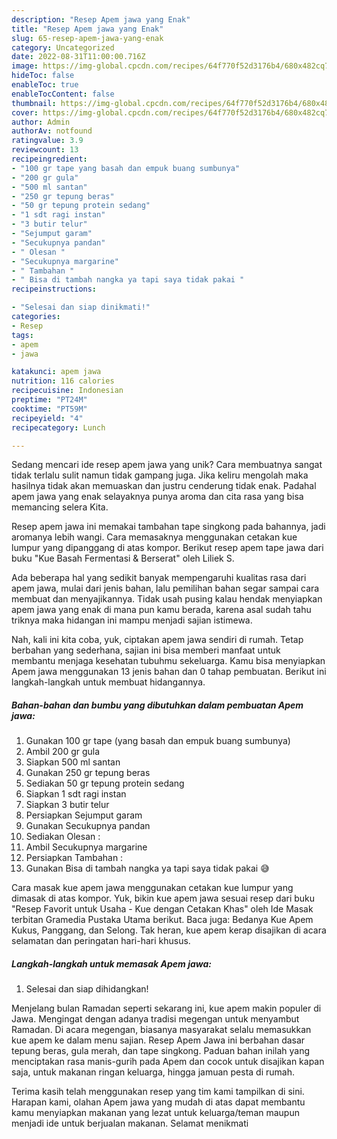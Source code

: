 ```yaml
---
description: "Resep Apem jawa yang Enak"
title: "Resep Apem jawa yang Enak"
slug: 65-resep-apem-jawa-yang-enak
category: Uncategorized
date: 2022-08-31T11:00:00.716Z
image: https://img-global.cpcdn.com/recipes/64f770f52d3176b4/680x482cq70/apem-jawa-foto-resep-utama.jpg
hideToc: false
enableToc: true
enableTocContent: false
thumbnail: https://img-global.cpcdn.com/recipes/64f770f52d3176b4/680x482cq70/apem-jawa-foto-resep-utama.jpg
cover: https://img-global.cpcdn.com/recipes/64f770f52d3176b4/680x482cq70/apem-jawa-foto-resep-utama.jpg
author: Admin
authorAv: notfound
ratingvalue: 3.9
reviewcount: 13
recipeingredient:
- "100 gr tape yang basah dan empuk buang sumbunya"
- "200 gr gula"
- "500 ml santan"
- "250 gr tepung beras"
- "50 gr tepung protein sedang"
- "1 sdt ragi instan"
- "3 butir telur"
- "Sejumput garam"
- "Secukupnya pandan"
- " Olesan "
- "Secukupnya margarine"
- " Tambahan "
- " Bisa di tambah nangka ya tapi saya tidak pakai "
recipeinstructions:

- "Selesai dan siap dinikmati!"
categories:
- Resep
tags:
- apem
- jawa

katakunci: apem jawa 
nutrition: 116 calories
recipecuisine: Indonesian
preptime: "PT24M"
cooktime: "PT59M"
recipeyield: "4"
recipecategory: Lunch

---
```





Sedang mencari ide resep apem jawa yang unik? Cara membuatnya sangat tidak terlalu sulit namun tidak gampang juga. Jika keliru mengolah maka hasilnya tidak akan memuaskan dan justru cenderung tidak enak. Padahal apem jawa yang enak selayaknya punya aroma dan cita rasa yang bisa memancing selera Kita.





Resep apem jawa ini memakai tambahan tape singkong pada bahannya, jadi aromanya lebih wangi. Cara memasaknya menggunakan cetakan kue lumpur yang dipanggang di atas kompor. Berikut resep apem tape jawa dari buku &#34;Kue Basah Fermentasi &amp; Berserat&#34; oleh Liliek S.

Ada beberapa hal yang sedikit banyak mempengaruhi kualitas rasa dari apem jawa, mulai dari jenis bahan, lalu pemilihan bahan segar sampai cara membuat dan menyajikannya. Tidak usah pusing kalau hendak menyiapkan apem jawa yang enak di mana pun kamu berada, karena asal sudah tahu triknya maka hidangan ini mampu menjadi sajian istimewa.






Nah, kali ini kita coba, yuk, ciptakan apem jawa sendiri di rumah. Tetap berbahan yang sederhana, sajian ini bisa memberi manfaat untuk membantu menjaga kesehatan tubuhmu sekeluarga. Kamu bisa menyiapkan Apem jawa menggunakan 13 jenis bahan dan 0 tahap pembuatan. Berikut ini langkah-langkah untuk membuat hidangannya.

<!--inarticleads1-->

##### Bahan-bahan dan bumbu yang dibutuhkan dalam pembuatan Apem jawa:

1. Gunakan 100 gr tape (yang basah dan empuk buang sumbunya)
1. Ambil 200 gr gula
1. Siapkan 500 ml santan
1. Gunakan 250 gr tepung beras
1. Sediakan 50 gr tepung protein sedang
1. Siapkan 1 sdt ragi instan
1. Siapkan 3 butir telur
1. Persiapkan Sejumput garam
1. Gunakan Secukupnya pandan
1. Sediakan  Olesan :
1. Ambil Secukupnya margarine
1. Persiapkan  Tambahan :
1. Gunakan  Bisa di tambah nangka ya tapi saya tidak pakai 😅


Cara masak kue apem jawa menggunakan cetakan kue lumpur yang dimasak di atas kompor. Yuk, bikin kue apem jawa sesuai resep dari buku &#34;Resep Favorit untuk Usaha - Kue dengan Cetakan Khas&#34; oleh Ide Masak terbitan Gramedia Pustaka Utama berikut. Baca juga: Bedanya Kue Apem Kukus, Panggang, dan Selong. Tak heran, kue apem kerap disajikan di acara selamatan dan peringatan hari-hari khusus. 

<!--inarticleads2-->

##### Langkah-langkah untuk memasak Apem jawa:


1. Selesai dan siap dihidangkan!

Menjelang bulan Ramadan seperti sekarang ini, kue apem makin populer di Jawa. Mengingat dengan adanya tradisi megengan untuk menyambut Ramadan. Di acara megengan, biasanya masyarakat selalu memasukkan kue apem ke dalam menu sajian. Resep Apem Jawa ini berbahan dasar tepung beras, gula merah, dan tape singkong. Paduan bahan inilah yang menciptakan rasa manis-gurih pada Apem dan cocok untuk disajikan kapan saja, untuk makanan ringan keluarga, hingga jamuan pesta di rumah. 

Terima kasih telah menggunakan resep yang tim kami tampilkan di sini. Harapan kami, olahan Apem jawa yang mudah di atas dapat membantu kamu menyiapkan makanan yang lezat untuk keluarga/teman maupun menjadi ide untuk berjualan makanan. Selamat menikmati
